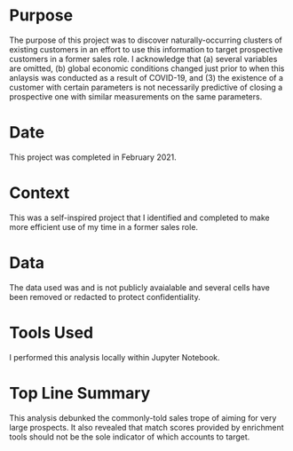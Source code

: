 # Purpose
The purpose of this project was to discover naturally-occurring clusters of existing customers in an effort to use this information to target prospective customers in a former sales role. I acknowledge that (a) several variables are omitted, (b) global economic conditions changed just prior to when this anlaysis was conducted as a result of COVID-19, and (3) the existence of a customer with certain parameters is not necessarily predictive of closing a prospective one with similar measurements on the same parameters.

# Date
This project was completed in February 2021.

# Context
This was a self-inspired project that I identified and completed to make more efficient use of my time in a former sales role.

# Data
The data used was and is not publicly avaialable and several cells have been removed or redacted to protect confidentiality.

# Tools Used
I performed this analysis locally within Jupyter Notebook.

# Top Line Summary
This analysis debunked the commonly-told sales trope of aiming for very large prospects. It also revealed that match scores provided by enrichment tools should not be the sole indicator of which accounts to target.
